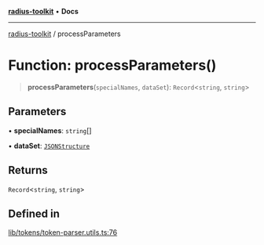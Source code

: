 [**radius-toolkit**](../README.md) • **Docs**

***

[radius-toolkit](../globals.md) / processParameters

# Function: processParameters()

> **processParameters**(`specialNames`, `dataSet`): `Record`\<`string`, `string`\>

## Parameters

• **specialNames**: `string`[]

• **dataSet**: [`JSONStructure`](../type-aliases/JSONStructure.md)

## Returns

`Record`\<`string`, `string`\>

## Defined in

[lib/tokens/token-parser.utils.ts:76](https://github.com/rangle/radius-token-tango/blob/5b6e6f5adbda55f8c41a4c8308d1d8885a9b9a2f/packages/radius-toolkit/src/lib/tokens/token-parser.utils.ts#L76)
